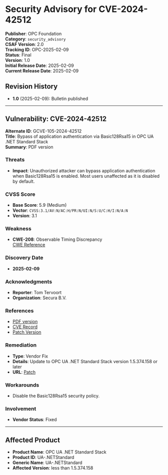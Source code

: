 # Security Advisory for CVE-2024-42512

**Publisher**: OPC Foundation  
**Category**: `security_advisory`  
**CSAF Version**: 2.0  
**Tracking ID**: OPC-2025-02-09  
**Status**: Final  
**Version**: 1.0  
**Initial Release Date**: 2025-02-09  
**Current Release Date**: 2025-02-09  

## Revision History

- **1.0** (2025-02-09): Bulletin published

---

## Vulnerability: CVE-2024-42512

**Alternate ID**: GCVE-105-2024-42512  
**Title**: Bypass of application authentication via Basic128Rsa15 in OPC UA .NET Standard Stack  
**Summary**: PDF version

### Threats

- **Impact**: Unauthorized attacker can bypass application authentication when Basic128Rsa15 is enabled. Most users unaffected as it is disabled by default.

### CVSS Score

- **Base Score**: 5.9 (Medium)  
- **Vector**: `CVSS:3.1/AV:N/AC:H/PR:N/UI:N/S:U/C:H/I:N/A:N`  
- **Version**: 3.1

### Weakness

- **CWE-208**: Observable Timing Discrepancy  
  [CWE Reference](https://cwe.mitre.org/data/definitions/208.html)

### Discovery Date

- **2025-02-09**

### Acknowledgments

- **Reporter**: Tom Tervoort  
- **Organization**: Secura B.V.

### References

- [PDF version](https://files.opcfoundation.org/SecurityBulletins/OPC%20Foundation%20Security%20Bulletin%20CVE-2024-42512.pdf)
- [CVE Record](https://www.cve.org/CVERecord?id=CVE-2024-42512)
- [Patch Version](https://github.com/OPCFoundation/UA-.NETStandard/tree/1.5.374.158)

### Remediation

- **Type**: Vendor Fix  
- **Details**: Update to OPC UA .NET Standard Stack version 1.5.374.158 or later  
- **URL**: [Patch](https://github.com/OPCFoundation/UA-.NETStandard/tree/1.5.374.158)

### Workarounds

- Disable the Basic128Rsa15 security policy.

### Involvement

- **Vendor Status**: Fixed

---

## Affected Product

- **Product Name**: OPC UA .NET Standard Stack  
- **Product ID**: UA-.NETStandard  
- **Generic Name**: UA-.NETStandard  
- **Affected Version**: less than 1.5.374.158
